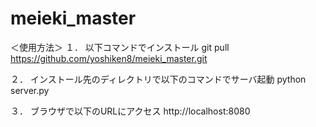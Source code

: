 # meieki_master

＜使用方法＞
１．
以下コマンドでインストール
git pull https://github.com/yoshiken8/meieki_master.git

２．
インストール先のディレクトリで以下のコマンドでサーバ起動
python server.py

３．
ブラウザで以下のURLにアクセス
http://localhost:8080
